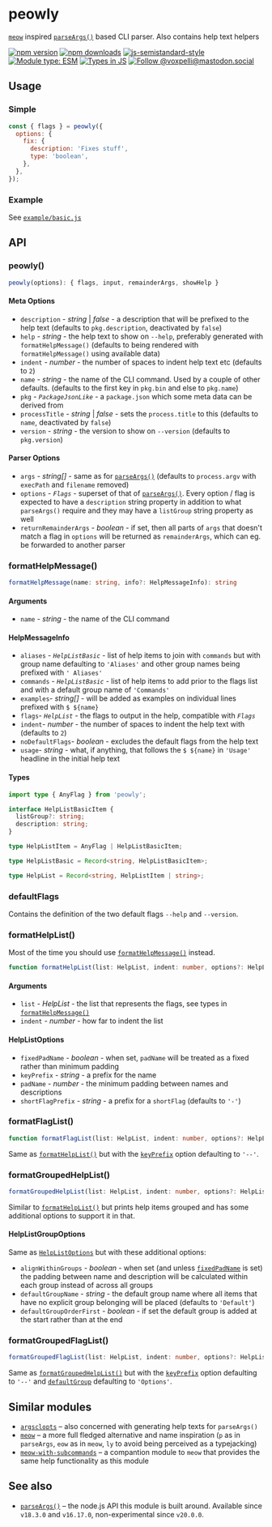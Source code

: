 # peowly

[`meow`](https://github.com/sindresorhus/meow) inspired [`parseArgs()`](https://nodejs.org/api/util.html#utilparseargsconfig) based CLI parser. Also contains help text helpers

[![npm version](https://img.shields.io/npm/v/peowly.svg?style=flat)](https://www.npmjs.com/package/peowly)
[![npm downloads](https://img.shields.io/npm/dm/peowly.svg?style=flat)](https://www.npmjs.com/package/peowly)
[![js-semistandard-style](https://img.shields.io/badge/code%20style-semistandard-brightgreen.svg)](https://github.com/voxpelli/eslint-config)
[![Module type: ESM](https://img.shields.io/badge/module%20type-esm-brightgreen)](https://github.com/voxpelli/badges-cjs-esm)
[![Types in JS](https://img.shields.io/badge/types_in_js-yes-brightgreen)](https://github.com/voxpelli/types-in-js)
[![Follow @voxpelli@mastodon.social](https://img.shields.io/mastodon/follow/109247025527949675?domain=https%3A%2F%2Fmastodon.social&style=social)](https://mastodon.social/@voxpelli)

## Usage

### Simple

```javascript
const { flags } = peowly({
  options: {
    fix: {
      description: 'Fixes stuff',
      type: 'boolean',
    },
  },
});
```

### Example

See [`example/basic.js`](./example/basic.js)

## API

### peowly()

```ts
peowly(options): { flags, input, remainderArgs, showHelp }
```

#### Meta Options

* `description` - _string_ | _false_ - a description that will be prefixed to the help text (defaults to `pkg.description`, deactivated by `false`)
* `help` - _string_ - the help text to show on `--help`, preferably generated with `formatHelpMessage()` (defaults to being rendered with `formatHelpMessage()` using available data)
* `indent` - _number_ - the number of spaces to indent help text etc (defaults to `2`)
* `name` - _string_ - the name of the CLI command. Used by a couple of other defaults. (defaults to the first key in `pkg.bin` and else to `pkg.name`)
* `pkg` - _`PackageJsonLike`_ - a `package.json` which some meta data can be derived from
* `processTitle` - _string_ | _false_ - sets the `process.title` to this (defaults to `name`, deactivated by `false`)
* `version` - _string_ - the version to show on `--version` (defaults to `pkg.version`)

#### Parser Options

* `args` - _string[]_ - same as for [`parseArgs()`](https://nodejs.org/api/util.html#utilparseargsconfig) (defaults to `process.argv` with `execPath` and `filename` removed)
* `options` - _`Flags`_ - superset of that of [`parseArgs()`](https://nodejs.org/api/util.html#utilparseargsconfig). Every option / flag is expected to have a `description` string property in addition to what `parseArgs()` require and they may have a `listGroup` string property as well
* `returnRemainderArgs` - _boolean_ - if set, then all parts of `args` that doesn't match a flag in `options` will be returned as `remainderArgs`, which can eg. be forwarded to another parser

### formatHelpMessage()

```ts
formatHelpMessage(name: string, info?: HelpMessageInfo): string
```

#### Arguments

* `name` - _string_ - the name of the CLI command

#### HelpMessageInfo

* `aliases` - _`HelpListBasic`_ - list of help items to join with `commands` but with group name defaulting to `'Aliases'` and other group names being prefixed with `' Aliases'`
* `commands` - _`HelpListBasic`_ - list of help items to add prior to the flags list and with a default group name of `'Commands'`
* `examples`- _string[]_ - will be added as examples on individual lines prefixed with `$ ${name}`
* `flags`- _`HelpList`_ - the flags to output in the help, compatible with _`Flags`_
* `indent`- _number_ - the number of spaces to indent the help text with (defaults to `2`)
* `noDefaultFlags`- _boolean_ - excludes the default flags from the help text
* `usage`- _string_ - what, if anything, that follows the `$ ${name}` in `'Usage'` headline in the initial help text

#### Types

```ts
import type { AnyFlag } from 'peowly';

interface HelpListBasicItem {
  listGroup?: string;
  description: string;
}

type HelpListItem = AnyFlag | HelpListBasicItem;

type HelpListBasic = Record<string, HelpListBasicItem>;

type HelpList = Record<string, HelpListItem | string>;
```

### defaultFlags

Contains the definition of the two default flags `--help` and `--version`.

### formatHelpList()

Most of the time you should use [`formatHelpMessage()`](#formathelpmessage) instead.

```ts
function formatHelpList(list: HelpList, indent: number, options?: HelpListOptions): string
```

#### Arguments

* `list` - _HelpList_ - the list that represents the flags, see types in [`formatHelpMessage()`](#formathelpmessage)
* `indent` - _number_ - how far to indent the list

#### HelpListOptions

* `fixedPadName` - _boolean_ - when set, `padName` will be treated as a fixed rather than minimum padding
* `keyPrefix` - _string_ - a prefix for the name
* `padName` - _number_ - the minimum padding between names and descriptions
* `shortFlagPrefix` - _string_ - a prefix for a `shortFlag` (defaults to `'-'`)

### formatFlagList()

```ts
function formatFlagList(list: HelpList, indent: number, options?: HelpListOptions): string
```

Same as [`formatHelpList()`](#formathelplist) but with the [`keyPrefix`](#helplistoptions) option defaulting to `'--'`.

### formatGroupedHelpList()

```ts
formatGroupedHelpList(list: HelpList, indent: number, options?: HelpListGroupOptions): string
```

Similar to [`formatHelpList()`](#formathelplist) but prints help items grouped and has some additional options to support it in that.

#### HelpListGroupOptions

Same as [`HelpListOptions`](#helplistoptions) but with these additional options:

* `alignWithinGroups` - _boolean_ - when set (and unless [`fixedPadName`](#helplistoptions) is set) the padding between name and description will be calculated within each group instead of across all groups
* `defaultGroupName` - _string_ - the default group name where all items that have no explicit group belonging will be placed (defaults to `'Default'`)
* `defaultGroupOrderFirst` - _boolean_ - if set the default group is added at the start rather than at the end

### formatGroupedFlagList()

```ts
formatGroupedFlagList(list: HelpList, indent: number, options?: HelpListGroupOptions): string
```

Same as [`formatGroupedHelpList()`](#formatgroupedhelplist) but with the [`keyPrefix`](#helplistoptions) option defaulting to `'--'` and [`defaultGroup`](#helplistgroupoptions) defaulting to `'Options'`.

<!-- ## Used by

* [`example`](https://example.com/) – used by this one to do X and Y -->

## Similar modules

* [`argsclopts`](https://github.com/bcomnes/argsclopts) – also concerned with generating help texts for `parseArgs()`
* [`meow`](https://github.com/sindresorhus/meow) – a more full fledged alternative and name inspiration (`p` as in `parseArgs`, `eow` as in `meow`, `ly` to avoid being perceived as a typejacking)
* [`meow-with-subcommands`](https://github.com/voxpelli/meow-with-subcommands) – a compantion module to `meow` that provides the same help functionality as this module

## See also

* [`parseArgs()`](https://nodejs.org/api/util.html#utilparseargsconfig) – the node.js API this module is built around. Available since `v18.3.0` and `v16.17.0`, non-experimental since `v20.0.0`.
